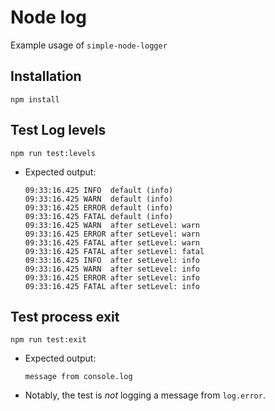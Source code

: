 # Node log

Example usage of `simple-node-logger`

## Installation

```shell
npm install
```

## Test Log levels

```
npm run test:levels
```

* Expected output:

  ```
  09:33:16.425 INFO  default (info)
  09:33:16.425 WARN  default (info)
  09:33:16.425 ERROR default (info)
  09:33:16.425 FATAL default (info)
  09:33:16.425 WARN  after setLevel: warn
  09:33:16.425 ERROR after setLevel: warn
  09:33:16.425 FATAL after setLevel: warn
  09:33:16.425 FATAL after setLevel: fatal
  09:33:16.425 INFO  after setLevel: info
  09:33:16.425 WARN  after setLevel: info
  09:33:16.425 ERROR after setLevel: info
  09:33:16.425 FATAL after setLevel: info
  ```

## Test process exit

```shell
npm run test:exit
```

* Expected output:

  ```
  message from console.log
  ```

* Notably, the test is *not* logging a message from `log.error`.
